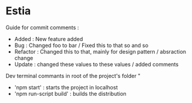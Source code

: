 # Estia
Guide for commit comments :

* Added : New feature added
* Bug : Changed foo to bar / Fixed this to that so and so
* Refactor : Changed this to that, mainly for design pattern / absraction change
* Update : changed these values to these values / added comments

Dev terminal commants in root of the project's folder "

* 'npm start' : starts the project in localhost
* 'npm run-script build' : builds the distribution 

